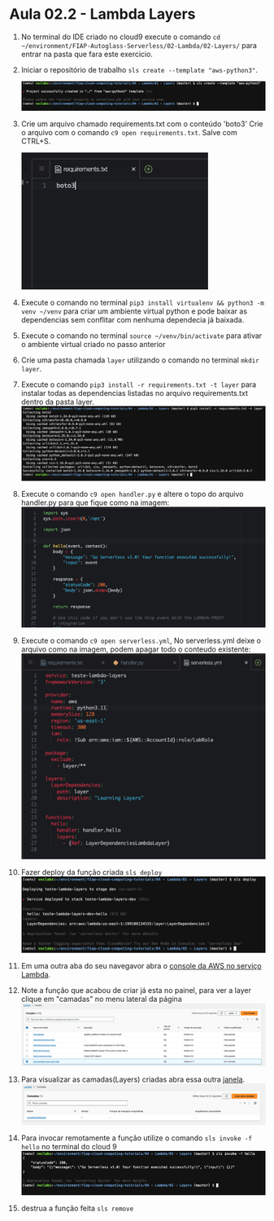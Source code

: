 # Aula 02.2 - Lambda Layers


1. No terminal do IDE criado no cloud9 execute o comando `cd ~/environment/FIAP-Autoglass-Serverless/02-Lambda/02-Layers/` para entrar na pasta que fara este exercicio.
   
2. Iniciar o repositório de trabalho `sls create --template "aws-python3"`.
  
    ![img/slscreate.png](img/slscreate.png)
3. Crie um arquivo chamado requirements.txt com o conteúdo 'boto3' Crie o arquivo com o comando `c9 open requirements.txt`. Salve com CTRL+S.
       
      ![img/boto3.png](img/boto3.png)

4. Execute o comando no terminal `pip3 install virtualenv && python3 -m venv ~/venv` para criar um ambiente virtual python e pode baixar as dependencias sem conflitar com nenhuma dependecia já baixada.
5. Execute o comando no terminal `source ~/venv/bin/activate` para ativar o ambiente virtual criado no passo anterior
6. Crie uma pasta chamada `layer` utilizando o comando no terminal `mkdir layer`.
7. Execute o comando `pip3 install -r requirements.txt -t layer` para instalar todas as dependencias listadas no arquivo requirements.txt dentro da pasta layer.
    ![img/pipinstall.png](img/pipinstall.png)
8. Execute o comando `c9 open handler.py` e altere o topo do arquivo handler.py para que fique como na imagem:
   ![img/topoarquivopython.png](img/topoarquivopython.png)
9.  Execute o comando `c9 open serverless.yml`, No serverless.yml deixe o arquivo como na imagem, podem apagar todo o conteudo existente: 
   ![img/yamllayers.png](img/yamllayers.png)
10. Fazer deploy da função criada `sls deploy`
   ![img/slsdeploy.png](img/slsdeploy.png) 
11. Em uma outra aba do seu navegavor abra o [console da AWS no serviço Lambda](https://us-east-1.console.aws.amazon.com/lambda/home?region=us-east-1#/functions).
12. Note a função que acabou de criar já esta no painel, para ver a layer clique em "camadas" no menu lateral da página
    ![img/funcoescriadas.png](img/funcoescriadas.png)
13. Para visualizar as camadas(Layers) criadas abra essa outra [janela](https://us-east-1.console.aws.amazon.com/lambda/home?region=us-east-1#/layers).
    ![img/camadascriadas.png](img/camadascriadas.png)
13. Para invocar remotamente a função utilize o comando `sls invoke -f hello` no terminal do cloud 9
  ![img/slsinvoke.png](img/slsinvoke.png)
1.  destrua a função feita `sls remove`
